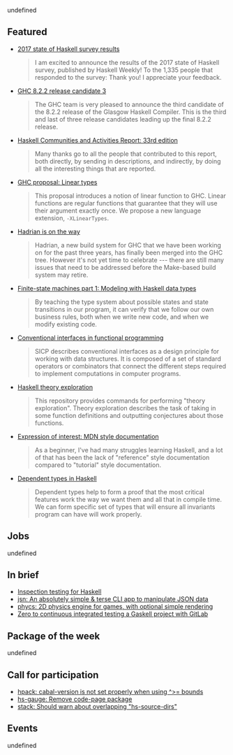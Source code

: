 <!-- 2017-11-16 -->

undefined

## Featured

-   [2017 state of Haskell survey results](http://taylor.fausak.me/2017/11/15/2017-state-of-haskell-survey-results/)

    > I am excited to announce the results of the 2017 state of Haskell survey, published by Haskell Weekly! To the 1,335 people that responded to the survey: Thank you! I appreciate your feedback.

-   [GHC 8.2.2 release candidate 3](https://mail.haskell.org/pipermail/ghc-devs/2017-October/015036.html)

    > The GHC team is very pleased to announce the third candidate of the 8.2.2 release of the Glasgow Haskell Compiler. This is the third and last of three release candidates leading up the final 8.2.2 release.

-   [Haskell Communities and Activities Report: 33rd edition](https://mail.haskell.org/pipermail/haskell/2017-November/025300.html)

    > Many thanks go to all the people that contributed to this report, both directly, by sending in descriptions, and indirectly, by doing all the interesting things that are reported.

-   [GHC proposal: Linear types](https://github.com/ghc-proposals/ghc-proposals/pull/91)

    > This proposal introduces a notion of linear function to GHC. Linear functions are regular functions that guarantee that they will use their argument exactly once. We propose a new language extension, `-XLinearTypes`.

-   [Hadrian is on the way](https://blogs.ncl.ac.uk/andreymokhov/hadrian-is-on-the-way/)

    > Hadrian, a new build system for GHC that we have been working on for the past three years, has finally been merged into the GHC tree. However it's not yet time to celebrate --- there are still many issues that need to be addressed before the Make-based build system may retire.

-   [Finite-state machines part 1: Modeling with Haskell data types](https://wickstrom.tech/finite-state-machines/2017/11/10/finite-state-machines-part-1-modeling-with-haskell.html)

    > By teaching the type system about possible states and state transitions in our program, it can verify that we follow our own business rules, both when we write new code, and when we modify existing code.

-   [Conventional interfaces in functional programming](https://carlosmchica.github.io/conventional-interfaces/)

    > SICP describes conventional interfaces as a design principle for working with data structures. It is composed of a set of standard operators or combinators that connect the different steps required to implement computations in computer programs.

-   [Haskell theory exploration](http://chriswarbo.net/git/haskell-te/)

    > This repository provides commands for performing "theory exploration". Theory exploration describes the task of taking in some function definitions and outputting conjectures about those functions.

-   [Expression of interest: MDN style documentation](https://www.reddit.com/r/haskell/comments/7d0pn0/expression_of_interest_mdn_style_documentation/)

    > As a beginner, I've had many struggles learning Haskell, and a lot of that has been the lack of "reference" style documentation compared to "tutorial" style documentation.

-   [Dependent types in Haskell](https://haskell-serbia.com/tutorial/4)

    > Dependent types help to form a proof that the most critical features work the way we want them and all that in compile time. We can form specific set of types that will ensure all invariants program can have will work properly.

## Jobs

undefined

## In brief

-   [Inspection testing for Haskell](https://github.com/nomeata/inspection-testing/tree/0545e91517957c7d9aac02b0a81ab29d6fd7c22f#readme)
-   [jsn: An absolutely simple & terse CLI app to manipulate JSON data](https://github.com/goldenlynx/jsn/tree/917ea4a9e9bc1e76a8676519ff9fc448219155c2#readme)
-   [phycs: 2D physics engine for games, with optional simple rendering](https://github.com/jonascarpay/phycs/tree/08b2ba30b4c6915755aba503477ec00f89a6e58d#readme)
-   [Zero to continuous integrated testing a Gaskell project with GitLab](https://vadosware.io/post/zero-to-continuous-integrated-testing-a-haskell-project-with-gitlab/)

## Package of the week

undefined

## Call for participation

-   [hpack: cabal-version is not set properly when using ^>= bounds](https://github.com/sol/hpack/issues/213)
-   [hs-gauge: Remove code-page package](https://github.com/vincenthz/hs-gauge/issues/38)
-   [stack: Should warn about overlapping "hs-source-dirs"](https://github.com/commercialhaskell/stack/issues/3575)

## Events

undefined
